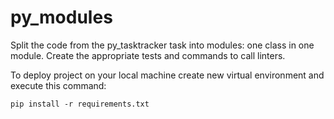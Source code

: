 # py_modules

Split the code from the py_tasktracker task into modules: one class in one module. Create the appropriate tests and commands to call linters.

To deploy project on your local machine create new virtual environment and execute this command:

`pip install -r requirements.txt`

